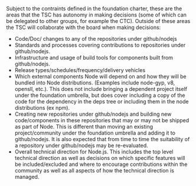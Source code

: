 Subject to the contraints defined in the foundation
charter, these are the areas that the TSC has autonomy
in making decisions (some of which can be delegated to
other groups, for example the CTC).  Outside of these
areas the TSC will collaborate with the board
when making decisions:

* Code/Doc/ changes to any of the repositories under github/nodejs
* Standards and processes covering contributions to repositories under
  github/nodejs.
* Infrastructure and usage of build tools for components
  built from github/nodejs.  
* Release types/schedules/frequency/delivery vehicles
* Which external components Node will depend on and how they
  will be bundled into Node distributions. (Examples include
  node-gyp, v8, opensll, etc.). This does not include bringing 
  a dependent project itself under the foundation umbrella, but
  does cover including a copy of the code for the dependency
  in the deps tree or including them in the node distributions (ex npm).
* Creating new repositories under github/nodejs and building new
  code/components in these repositories that may or may not
  be shipped as part of Node. This is different than moving
  an existing project/community under the foundation umbrella
  and adding it to github/nodejs. It is also expected that
  from time to time the suitability of a repository under
  github/nodejs may be re-evaluated.
* Overall technical direction for Node.js. This includes
  the top level technical direction as well as decisions
  on which specific features will be included/excluded
  and where to encourage contributions within the community
  as well as all aspects of how the technical direction is managed.
